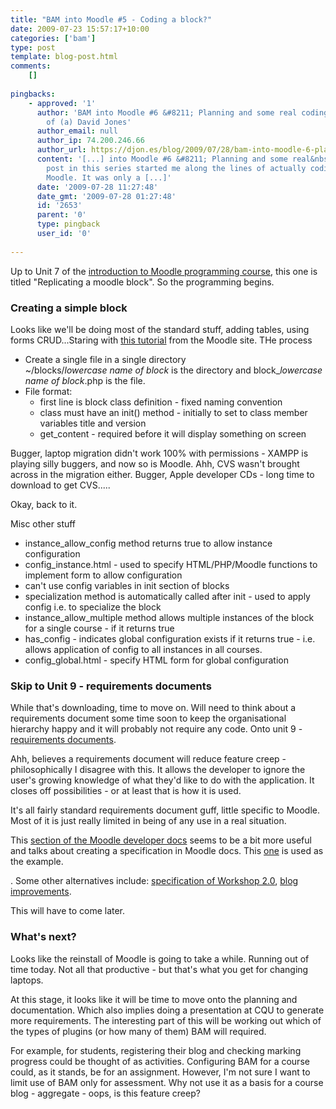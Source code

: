 ```yaml
---
title: "BAM into Moodle #5 - Coding a block?"
date: 2009-07-23 15:57:17+10:00
categories: ['bam']
type: post
template: blog-post.html
comments:
    []
    
pingbacks:
    - approved: '1'
      author: 'BAM into Moodle #6 &#8211; Planning and some real coding &laquo; The Weblog
        of (a) David Jones'
      author_email: null
      author_ip: 74.200.246.66
      author_url: https://djon.es/blog/2009/07/28/bam-into-moodle-6-planning-and-some-real-coding/
      content: '[...] into Moodle #6 &#8211; Planning and some real&nbsp;coding  The previous
        post in this series started me along the lines of actually coding something in
        Moodle. It was only a [...]'
      date: '2009-07-28 11:27:48'
      date_gmt: '2009-07-28 01:27:48'
      id: '2653'
      parent: '0'
      type: pingback
      user_id: '0'
    
---
```

Up to Unit 7 of the [introduction to Moodle programming course](http://dev.moodle.org/course/view.php?id=2), this one is titled "Replicating a moodle block". So the programming begins.

### Creating a simple block

Looks like we'll be doing most of the standard stuff, adding tables, using forms CRUD...Staring with [this tutorial](http://dev.moodle.org/course/view.php?id=2) from the Moodle site. THe process

- Create a single file in a single directory  
    ~/blocks/_lowercase name of block_ is the directory and block\__lowercase name of block_.php is the file.
- File format:
    - first line is block class definition - fixed naming convention
    - class must have an init() method - initially to set to class member variables title and version
    - get\_content - required before it will display something on screen

Bugger, laptop migration didn't work 100% with permissions - XAMPP is playing silly buggers, and now so is Moodle. Ahh, CVS wasn't brought across in the migration either. Bugger, Apple developer CDs - long time to download to get CVS.....

Okay, back to it.

Misc other stuff

- instance\_allow\_config method returns true to allow instance configuration
- config\_instance.html - used to specify HTML/PHP/Moodle functions to implement form to allow configuration
- can't use config variables in init section of blocks
- specialization method is automatically called after init - used to apply config i.e. to specialize the block
- instance\_allow\_multiple method allows multiple instances of the block for a single course - if it returns true
- has\_config - indicates global configuration exists if it returns true - i.e. allows application of config to all instances in all courses.
- config\_global.html - specify HTML form for global configuration

### Skip to Unit 9 - requirements documents

While that's downloading, time to move on. Will need to think about a requirements document some time soon to keep the organisational hierarchy happy and it will probably not require any code. Onto unit 9 - [requirements documents](http://dev.moodle.org/mod/resource/view.php?id=69).

Ahh, believes a requirements document will reduce feature creep - philosophically I disagree with this. It allows the developer to ignore the user's growing knowledge of what they'd like to do with the application. It closes off possibilities - or at least that is how it is used.

It's all fairly standard requirements document guff, little specific to Moodle. Most of it is just really limited in being of any use in a real situation.

This [section of the Moodle developer docs](http://docs.moodle.org/en/Development:Overview#Major_Development) seems to be a bit more useful and talks about creating a specification in Moodle docs. This [one](http://docs.moodle.org/en/Development:Grades) is used as the example.

. Some other alternatives include: [specification of Workshop 2.0](http://docs.moodle.org/en/Development:Workshop_2.0_specification), [blog improvements](http://docs.moodle.org/en/Student_projects/Blog_improvements).

This will have to come later.

### What's next?

Looks like the reinstall of Moodle is going to take a while. Running out of time today. Not all that productive - but that's what you get for changing laptops.

At this stage, it looks like it will be time to move onto the planning and documentation. Which also implies doing a presentation at CQU to generate more requirements. The interesting part of this will be working out which of the types of plugins (or how many of them) BAM will required.

For example, for students, registering their blog and checking marking progress could be thought of as activities. Configuring BAM for a course could, as it stands, be for an assignment. However, I'm not sure I want to limit use of BAM only for assessment. Why not use it as a basis for a course blog - aggregate - oops, is this feature creep?